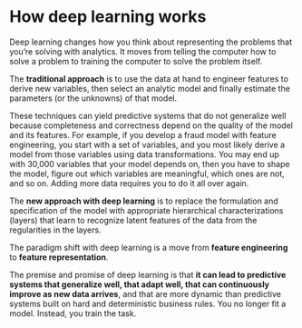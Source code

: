 # How deep learning works
Deep learning changes how you think about representing the problems that you’re solving with analytics. It moves from telling the computer how to solve a problem to training the computer to solve the problem itself.

The **traditional approach** is to use the data at hand to engineer features to derive new variables, then select an analytic model and finally estimate the parameters (or the unknowns) of that model. 

These techniques can yield predictive systems that do not generalize well because completeness and correctness depend on the quality of the model and its features. For example, if you develop a fraud model with feature engineering, you start with a set of variables, and you most likely derive a model from those variables using data transformations. You may end up with 30,000 variables that your model depends on, then you have to shape the model, figure out which variables are meaningful, which ones are not, and so on. Adding more data requires you to do it all over again.

The **new approach with deep learning** is to replace the formulation and specification of the model with appropriate hierarchical characterizations (layers) that learn to recognize latent features of the data from the regularities in the layers.

The paradigm shift with deep learning is a move from **feature engineering** to **feature representation**.

The premise and promise of deep learning is that **it can lead to predictive systems that generalize well, that adapt well, that can continuously improve as new data arrives**, and that are more dynamic than predictive systems built on hard and deterministic business rules. You no longer fit a model. Instead, you train the task.
